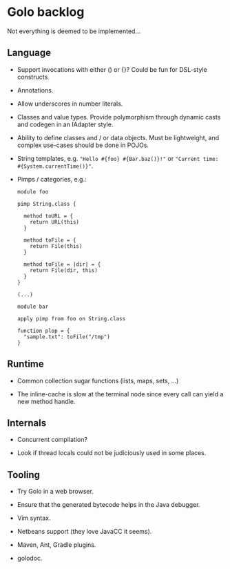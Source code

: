 # Golo backlog

Not everything is deemed to be implemented...

## Language

* Support invocations with either () or {}? Could be fun for DSL-style constructs.

* Annotations.

* Allow underscores in number literals.

* Classes and value types. Provide polymorphism through dynamic casts and codegen in an IAdapter
  style.

* Ability to define classes and / or data objects.
  Must be lightweight, and complex use-cases should be done in POJOs.

* String templates, e.g. `"Hello #{foo} #{Bar.baz()}!"` or `"Current time: #{System.currentTime()}"`.

* Pimps / categories, e.g.:

    ```
    module foo

    pimp String.class {
      
      method toURL = {
        return URL(this)
      }

      method toFile = {
        return File(this)
      }

      method toFile = |dir| = {
        return File(dir, this)
      }
    }

    (...)

    module bar

    apply pimp from foo on String.class

    function plop = {
      "sample.txt": toFile("/tmp")
    }

    ```

## Runtime

* Common collection sugar functions (lists, maps, sets, ...)

* The inline-cache is slow at the terminal node since every call can yield a new method handle.

## Internals

* Concurrent compilation?

* Look if thread locals could not be judiciously used in some places.

## Tooling

* Try Golo in a web browser.

* Ensure that the generated bytecode helps in the Java debugger.

* Vim syntax.

* Netbeans support (they love JavaCC it seems).

* Maven, Ant, Gradle plugins.

* golodoc.

